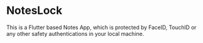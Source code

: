 # NotesLock
This is a Flutter based Notes App, which is protected by FaceID, TouchID or any other safety authentications in your local machine.
